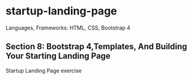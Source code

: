 # startup-landing-page
Languages, Frameworks: HTML, CSS, Bootstrap 4

## Section 8: Bootstrap 4,Templates, And Building Your Starting Landing Page
Startup Landing Page exercise
